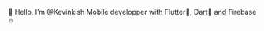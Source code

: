 👋 Hello, I’m @Kevinkish
Mobile developper with Flutter💙, Dart🚀 and Firebase🔥
<!---
Kevinkish/Kevinkish is a ✨ special ✨ repository because its `README.md` (this file) appears on your GitHub profile.
You can click the Preview link to take a look at your changes.
--->
